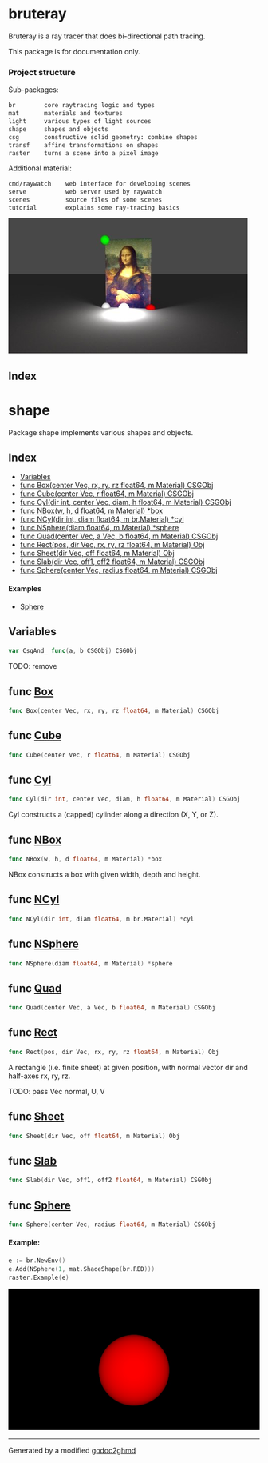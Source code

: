 # bruteray

Bruteray is a ray tracer that does bi-directional path tracing.

This package is for documentation only.

### Project structure
Sub-packages:

	br        core raytracing logic and types
	mat       materials and textures
	light     various types of light sources
	shape     shapes and objects
	csg       constructive solid geometry: combine shapes
	transf    affine transformations on shapes
	raster    turns a scene into a pixel image

Additional material:

	cmd/raywatch    web interface for developing scenes
	serve           web server used by raywatch
	scenes          source files of some scenes
	tutorial        explains some ray-tracing basics

![fig](shots/062.jpg)

## <a name="pkg-index">Index</a>

# shape

Package shape implements various shapes and objects.

## <a name="pkg-index">Index</a>
* [Variables](#pkg-variables)
* [func Box(center Vec, rx, ry, rz float64, m Material) CSGObj](#Box)
* [func Cube(center Vec, r float64, m Material) CSGObj](#Cube)
* [func Cyl(dir int, center Vec, diam, h float64, m Material) CSGObj](#Cyl)
* [func NBox(w, h, d float64, m Material) \*box](#NBox)
* [func NCyl(dir int, diam float64, m br.Material) \*cyl](#NCyl)
* [func NSphere(diam float64, m Material) \*sphere](#NSphere)
* [func Quad(center Vec, a Vec, b float64, m Material) CSGObj](#Quad)
* [func Rect(pos, dir Vec, rx, ry, rz float64, m Material) Obj](#Rect)
* [func Sheet(dir Vec, off float64, m Material) Obj](#Sheet)
* [func Slab(dir Vec, off1, off2 float64, m Material) CSGObj](#Slab)
* [func Sphere(center Vec, radius float64, m Material) CSGObj](#Sphere)

#### <a name="pkg-examples">Examples</a>
* [Sphere](#example_Sphere)

## <a name="pkg-variables">Variables</a>
``` go
var CsgAnd_ func(a, b CSGObj) CSGObj
```
TODO: remove

## <a name="Box">func</a> [Box](./box.go#L44)
``` go
func Box(center Vec, rx, ry, rz float64, m Material) CSGObj
```

## <a name="Cube">func</a> [Cube](./box.go#L52)
``` go
func Cube(center Vec, r float64, m Material) CSGObj
```

## <a name="Cyl">func</a> [Cyl](./quad.go#L10)
``` go
func Cyl(dir int, center Vec, diam, h float64, m Material) CSGObj
```
Cyl constructs a (capped) cylinder along a direction (X, Y, or Z).

## <a name="NBox">func</a> [NBox](./box.go#L10)
``` go
func NBox(w, h, d float64, m Material) *box
```
NBox constructs a box with given width, depth and height.

## <a name="NCyl">func</a> [NCyl](./cylinder.go#L5)
``` go
func NCyl(dir int, diam float64, m br.Material) *cyl
```

## <a name="NSphere">func</a> [NSphere](./sphere.go#L10)
``` go
func NSphere(diam float64, m Material) *sphere
```

## <a name="Quad">func</a> [Quad](./quad.go#L19)
``` go
func Quad(center Vec, a Vec, b float64, m Material) CSGObj
```

## <a name="Rect">func</a> [Rect](./rect.go#L9)
``` go
func Rect(pos, dir Vec, rx, ry, rz float64, m Material) Obj
```
A rectangle (i.e. finite sheet) at given position,
with normal vector dir and half-axes rx, ry, rz.

TODO: pass Vec normal, U, V

## <a name="Sheet">func</a> [Sheet](./sheet.go#L5)
``` go
func Sheet(dir Vec, off float64, m Material) Obj
```

## <a name="Slab">func</a> [Slab](./slab.go#L5)
``` go
func Slab(dir Vec, off1, off2 float64, m Material) CSGObj
```

## <a name="Sphere">func</a> [Sphere](./sphere.go#L6)
``` go
func Sphere(center Vec, radius float64, m Material) CSGObj
```

#### Example:

```go
e := br.NewEnv()
e.Add(NSphere(1, mat.ShadeShape(br.RED)))
raster.Example(e)
```

![fig](/doc/shape_ExampleSphere.jpg)

- - -
Generated by a modified [godoc2ghmd](https://github.com/GandalfUK/godoc2ghmd)
